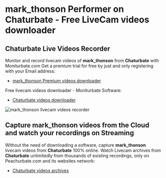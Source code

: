 # mark_thonson Performer on Chaturbate - Free LiveCam videos downloader

## Chaturbate Live Videos Recorder

Monitor and record livecam videos of **mark_thonson** from **Chaturbate** with Moniturbate.com
Get a premium trial for free by just and only registering with your Email address:
* [mark_thonson Premium videos downloader](https://moniturbate.com/request-demo-licence-key.html)

Free livecam videos downloader - Moniturbate Software:
* [Chaturbate videos downloader](https://moniturbate.com/moniturbate-download-software.html)

![mark_thonson livecam videos recorder](https://peachurnet.com/templates/moniturbate-software.png)


## Capture mark_thonson videos from the Cloud and watch your recordings on Streaming

Without the need of downloading a software, capture **mark_thonson** livecam videos from **Chaturbate** 100% online.
Watch Livecam archives from **Chaturbate** unlimitedly from thousands of existing recordings, only on Peachurbate.com and its websites network:
* [Chaturbate videos archives](https://peachurnet.com/)